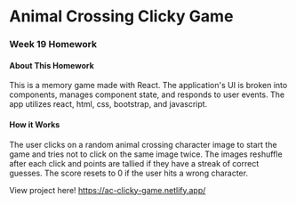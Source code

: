 # Animal Crossing Clicky Game

### Week 19 Homework
#### About This Homework

This is a memory game made with React. The application's UI is broken into components, manages component state, and responds to user events. The app utilizes react, html, css, bootstrap, and javascript. 
<br />

#### How it Works
The user clicks on a random animal crossing character image to start the game and tries not to click on the same image twice. The images reshuffle after each click and points are tallied if they have a streak of correct guesses. The score resets to 0 if the user hits a wrong character.

View project here! https://ac-clicky-game.netlify.app/
